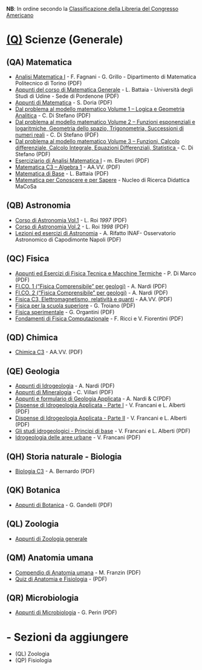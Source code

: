 **NB**: In ordine secondo la [Classificazione della Libreria del Congresso Americano](http://www.loc.gov/catdir/cpso/lcco/)

# [(Q)](http://www.loc.gov/aba/cataloging/classification/lcco/lcco_q.pdf) Scienze (Generale)

## (QA) Matematica

* [Analisi Matematica I](http://calvino.polito.it/~fagnani/AnMatI/Analisi%20I.pdf) - F. Fagnani - G. Grillo - Dipartimento di Matematica Politecnico di Torino (PDF)
* [Appunti del corso di Matematica Generale](http://www.batmath.it/matematica/0-appunti_uni/mat_gen.pdf) - L. Battaia - Università degli Studi di Udine - Sede di Pordenone (PDF)
* [Appunti di Matematica](https://www.unich.it/sites/default/files/allegatiparagrafo/06-10-2015/1.pdf) - S. Doria (PDF)
* [Dal problema al modello matematico Volume 1 – Logica e Geometria Analitica](https://www.matematicamente.it/staticfiles/manuali-cc/DiStefano-problema_modello-v1-4e-A2016.pdf) - C. Di Stefano (PDF)
* [Dal problema al modello matematico Volume 2 – Funzioni esponenziali e logaritmiche, Geometria dello spazio, Trigonometria, Successioni di numeri reali](https://www.matematicamente.it/staticfiles/manuali-cc/DiStefano-problema_modello-v2-4e-A2016.pdf) - C. Di Stefano (PDF)
* [Dal problema al modello matematico Volume 3 – Funzioni, Calcolo differenziale, Calcolo Integrale, Equazioni Differenziali, Statistica ](https://www.matematicamente.it/staticfiles/manuali-cc/DiStefano-problema_modello-v3-4e-A2016.pdf) - C. Di Stefano (PDF)
* [Eserciziario di Analisi Matematica I](http://www.di.univr.it/documenti/OccorrenzaIns/matdid/matdid259140.pdf) - m. Eleuteri (PDF)
* [Matematica C3 – Algebra 1](https://www.matematicamente.it/staticfiles/matematica-C3/algebra1_6ed_set2017.pdf) - AA.VV. (PDF)
* [Matematica di Base](http://www.batmath.it/matematica/mat_base/mbase.pdf) - L. Battaia (PDF)
* [Matematica per Conoscere e per Sapere](http://macosa.dima.unige.it/proge.htm) - Nucleo di Ricerca Didattica MaCoSa


## (QB) Astronomia

* [Corso di Astronomia Vol.1](http://www.lorenzoroi.net/prelievi/CorsoAstro1.pdf) - L. Roi  _1997_ (PDF)
* [Corso di Astronomia Vol.2](http://www.lorenzoroi.net/prelievi/CorsoAstro2.pdf) - L. Roi  _1998_ (PDF)
* [Lezioni ed esercizi di Astronomia](http://www.na.astro.it/~rifatto/personale/dispense_di_astronomia.pdf) - A. Rifatto INAF- Osservatorio Astronomico di Capodimonte Napoli (PDF)


## (QC) Fisica

* [Appunti ed Esercizi di Fisica Tecnica e Macchine Termiche](http://www.den.unipi.it/paolo.dimarco/eps/ftmtidx1011.htm) - P. Di Marco (PDF)
* [FI.CO. 1 (“Fisica Comprensibile” per geologi)](http://geologia2000.anisn.it/FICO1.pdf) - A. Nardi (PDF)
* [FI.CO. 2 (“Fisica Comprensibile” per geologi)](http://geologia2000.anisn.it/FICO2.pdf) - A. Nardi (PDF)
* [Fisica C3, Elettromagnetismo, relatività e quanti](https://www.matematicamente.it/staticfiles/manuali-cc/Macchioro-FisicaC3-V.pdf) - AA.VV. (PDF)
* [Fisica per la scuola superiore](https://www.matematicamente.it/staticfiles/manuali-cc/G.Troiano-Fisica-superiori.pdf) - G. Troiano (PDF)
* [Fisica sperimentale](https://www.matematicamente.it/staticfiles/manuali-cc/Fisica-Sperimentale-dic2016.pdf) - G. Organtini (PDF)
* [Fondamenti di Fisica Computazionale](http://www.dsf.unica.it/~fiore/ffc.pdf) - F. Ricci e V. Fiorentini (PDF)


## (QD) Chimica

* [Chimica C3](https://www.matematicamente.it/staticfiles/manuali-cc/Matematicamente-ChimicaC3.pdf) - AA.VV. (PDF)


## (QE) Geologia

* [Appunti di Idrogeologia](http://geologia2000.anisn.it/IDROG.pdf) - A. Nardi (PDF)
* [Appunti di Mineralogia](http://geologia2000.anisn.it/MINER.pdf) - C. Villari (PDF)
* [Appunti e formulario di Geologia Applicata](http://geologia2000.anisn.it/GAPPLI.pdf) - A. Nardi & C(PDF)
* [Dispense di Idrogeologia Applicata - Parte I](http://www.engeology.eu/sites/default/files/didattica-attach/idrogeologia_applicata_i.pdf) - V. Francani e L. Alberti (PDF)
* [Dispense di Idrogeologia Applicata - Parte II](http://www.engeology.eu/sites/default/files/didattica-attach/5_disp_idrogeo_parte_ii.pdf) - V. Francani e L. Alberti (PDF)
* [Gli studi idrogeologici - Principi di base](http://www.engeology.eu/sites/default/files/didattica-attach/5_disp_idrogeo_parte_iii.pdf) - V. Francani e L. Alberti (PDF)
* [Idrogeologia delle aree urbane](http://www.engeology.eu/sites/default/files/didattica-attach/idrogeologia_urbana.pdf.pdf) - V. Francani (PDF)


## (QH) Storia naturale - Biologia

* [Biologia C3](https://www.matematicamente.it/staticfiles/manuali-cc/matematicamente-biologiaC3.pdf) - A. Bernardo (PDF)


## (QK) Botanica

* [Appunti di Botanica](http://www.itaspastori.gov.it/wordpress/wp-document/Studenti/Documentazione%20scaricabile/GuidoGandelli_BOTANICA_MARZO_2016.pdf) - G. Gandelli (PDF)


## (QL) Zoologia

* [Appunti di Zoologia generale](http://appuntidizoologia.blogspot.com)


## (QM) Anatomia umana

* [Compendio di Anatomia umana](http://www.massimofranzin.it/pdf/dispensaanatomiaumanacompendioriassunto.pdf) - M. Franzin (PDF)
* [Quiz di Anatomia e Fisiologia](http://www.tuttocina.it/corsi/anatomia/quiz_anatomia_generale.pdf) - (PDF)


## (QR) Microbiologia

* [Appunti di Microbiologia](http://www.istitutopalatucci.it/libri/scienze/Microbiologia-Perin.pdf) - G. Perin (PDF)


# - Sezioni da aggiungere

* (QL) Zoologia
* (QP) Fisiologia
